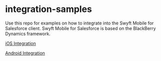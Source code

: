 # integration-samples

Use this repo for examples on how to integrate into the Swyft Mobile for Salesforce client. 
Swyft Mobile for Salesforce is based on the BlackBerry Dynamics framework.

[iOS Integration](ios_integration.md)

[Android Integration](android_integration.md)


